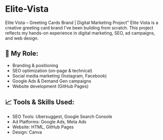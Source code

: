 # Elite-Vista
Elite Vista – Greeting Cards Brand | Digital Marketing Project"
Elite Vista is a creative greeting card brand I’ve been building from scratch. This project reflects my hands-on experience in digital marketing, SEO, ad campaigns, and web design.

## 🔧 My Role:
- Branding & positioning
- SEO optimization (on-page & technical)
- Social media marketing (Instagram, Facebook)
- Google Ads & Demand Gen campaigns
- Website development (GitHub Pages)

## 📈 Tools & Skills Used:
- SEO Tools: Ubersuggest, Google Search Console
- Ad Platforms: Google Ads, Meta Ads
- Website: HTML, GitHub Pages
- Design: Canva

